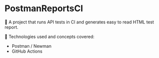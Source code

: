 # PostmanReportsCI
:dart: A project that runs API tests in CI and generates easy to read HTML test report.

:gem: Technologies used and concepts covered:
* Postman / Newman
* GitHub Actions
